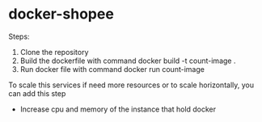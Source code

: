 # docker-shopee

Steps:
1. Clone the repository
2. Build the dockerfile with command 
   docker build -t count-image .
3. Run docker file with command
   docker run count-image


 To scale this services if need more resources or to scale horizontally, you can add this step
- Increase cpu and memory of the instance that hold docker

